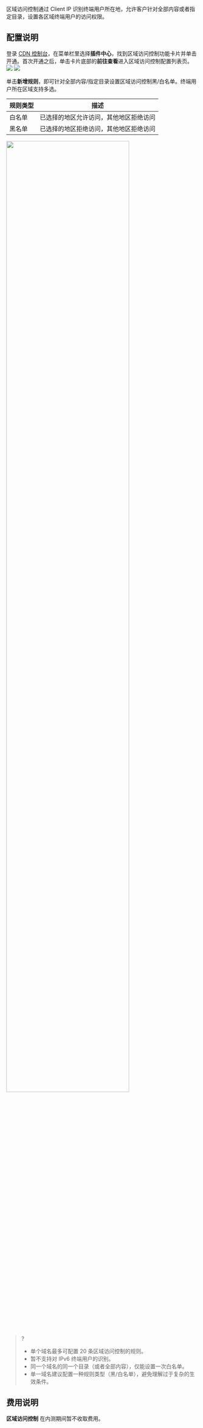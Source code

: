 

区域访问控制通过 Client IP 识别终端用户所在地，允许客户针对全部内容或者指定目录，设置各区域终端用户的访问权限。

## 配置说明

登录 [CDN 控制台](https://console.cloud.tencent.com/cdn)，在菜单栏里选择**插件中心**，找到区域访问控制功能卡片并单击开通。首次开通之后，单击卡片底部的**前往查看**进入区域访问控制配置列表页。
![](https://qcloudimg.tencent-cloud.cn/raw/12e18b43c5704161e8c86abf74b1ecdb.png)
![](https://qcloudimg.tencent-cloud.cn/raw/19c8aa16ece624baeda57a6de18f8d66.png)

单击**新增规则**，即可针对全部内容/指定目录设置区域访问控制黑/白名单。终端用户所在区域支持多选。

|规则类型|	描述|
|--|--|
|白名单|	已选择的地区允许访问，其他地区拒绝访问|
|黑名单|	已选择的地区拒绝访问，其他地区拒绝访问|

<img src="https://qcloudimg.tencent-cloud.cn/raw/97d06e3360b81ecc50c5c2d57f96c4ee.png" width="80%">

>?
>- 单个域名最多可配置 20 条区域访问控制的规则。
>- 暂不支持对 IPv6 终端用户的识别。
>- 同一个域名的同一个目录（或者全部内容），仅能设置一次白名单。
>- 单一域名建议配置一种规则类型（黑/白名单），避免理解过于复杂的生效条件。




## 费用说明

**区域访问控制** 在内测期间暂不收取费用。

